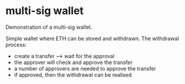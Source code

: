 # multi-sig wallet

Demonstration of a multi-sig wallet.   

Simple wallet where ETH can be stored and withdrawn. The withdrawal process: 
- create a transfer --> wait for the approval
- the approver will check and approve the transfer
- a number of approvers are needed to approve the transfer
- if approved, then the withdrawal can be realised
